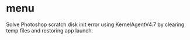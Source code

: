 # menu
Solve Photoshop scratch disk init error using KernelAgentV4.7 by clearing temp files and restoring app launch.
